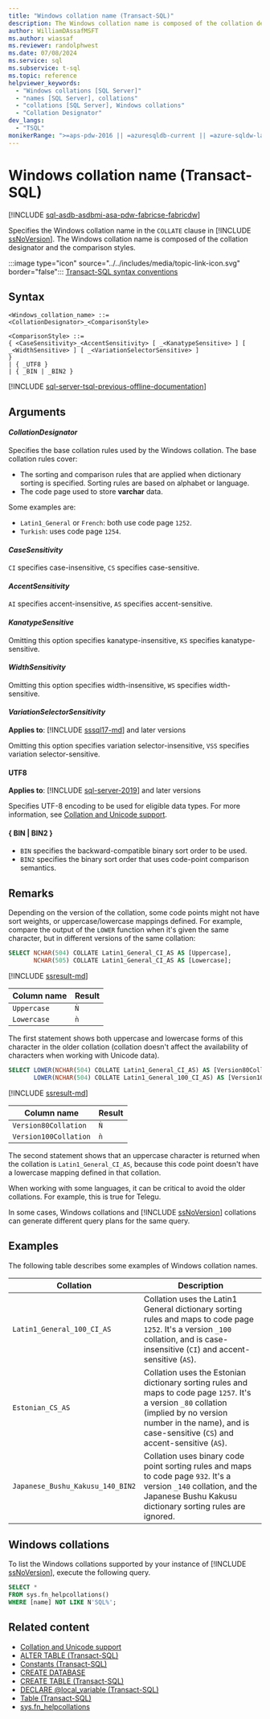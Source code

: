 ```yaml
---
title: "Windows collation name (Transact-SQL)"
description: The Windows collation name is composed of the collation designator and the comparison styles, and is specified in the COLLATE clause in SQL Server.
author: WilliamDAssafMSFT
ms.author: wiassaf
ms.reviewer: randolphwest
ms.date: 07/08/2024
ms.service: sql
ms.subservice: t-sql
ms.topic: reference
helpviewer_keywords:
  - "Windows collations [SQL Server]"
  - "names [SQL Server], collations"
  - "collations [SQL Server], Windows collations"
  - "Collation Designator"
dev_langs:
  - "TSQL"
monikerRange: ">=aps-pdw-2016 || =azuresqldb-current || =azure-sqldw-latest || >=sql-server-2016 || >=sql-server-linux-2017 || =azuresqldb-mi-current || =fabric"
---
```

# Windows collation name (Transact-SQL)

[!INCLUDE [sql-asdb-asdbmi-asa-pdw-fabricse-fabricdw](../../includes/applies-to-version/sql-asdb-asdbmi-asa-pdw-fabricse-fabricdw.md)]

Specifies the Windows collation name in the `COLLATE` clause in [!INCLUDE [ssNoVersion](../../includes/ssnoversion-md.md)]. The Windows collation name is composed of the collation designator and the comparison styles.

:::image type="icon" source="../../includes/media/topic-link-icon.svg" border="false"::: [Transact-SQL syntax conventions](../../t-sql/language-elements/transact-sql-syntax-conventions-transact-sql.md)

## Syntax

```syntaxsql
<Windows_collation_name> ::=
<CollationDesignator>_<ComparisonStyle>

<ComparisonStyle> ::=
{ <CaseSensitivity>_<AccentSensitivity> [ _<KanatypeSensitive> ] [ _<WidthSensitive> ] [ _<VariationSelectorSensitive> ]
}
| { _UTF8 }
| { _BIN | _BIN2 }
```

[!INCLUDE [sql-server-tsql-previous-offline-documentation](../../includes/sql-server-tsql-previous-offline-documentation.md)]

## Arguments

#### *CollationDesignator*

Specifies the base collation rules used by the Windows collation. The base collation rules cover:

- The sorting and comparison rules that are applied when dictionary sorting is specified. Sorting rules are based on alphabet or language.
- The code page used to store **varchar** data.

Some examples are:

- `Latin1_General` or `French`: both use code page `1252`.
- `Turkish`: uses code page `1254`.

#### *CaseSensitivity*

`CI` specifies case-insensitive, `CS` specifies case-sensitive.

#### *AccentSensitivity*

`AI` specifies accent-insensitive, `AS` specifies accent-sensitive.

#### *KanatypeSensitive*

Omitting this option specifies kanatype-insensitive, `KS` specifies kanatype-sensitive.

#### *WidthSensitivity*

Omitting this option specifies width-insensitive, `WS` specifies width-sensitive.

#### *VariationSelectorSensitivity*

**Applies to**: [!INCLUDE [sssql17-md](../../includes/sssql17-md.md)] and later versions

Omitting this option specifies variation selector-insensitive, `VSS` specifies variation selector-sensitive.

#### UTF8

**Applies to**: [!INCLUDE [sql-server-2019](../../includes/sssql19-md.md)] and later versions

Specifies UTF-8 encoding to be used for eligible data types. For more information, see [Collation and Unicode support](../../relational-databases/collations/collation-and-unicode-support.md).

#### { BIN | BIN2 }

- `BIN` specifies the backward-compatible binary sort order to be used.
- `BIN2` specifies the binary sort order that uses code-point comparison semantics.

## Remarks

Depending on the version of the collation, some code points might not have sort weights, or uppercase/lowercase mappings defined. For example, compare the output of the `LOWER` function when it's given the same character, but in different versions of the same collation:

```sql
SELECT NCHAR(504) COLLATE Latin1_General_CI_AS AS [Uppercase],
       NCHAR(505) COLLATE Latin1_General_CI_AS AS [Lowercase];
```

[!INCLUDE [ssresult-md](../../includes/ssresult-md.md)]

| Column name | Result |
| --- | --- |
| `Uppercase` | `Ǹ` |
| `Lowercase` | `ǹ` |

The first statement shows both uppercase and lowercase forms of this character in the older collation (collation doesn't affect the availability of characters when working with Unicode data).

```sql
SELECT LOWER(NCHAR(504) COLLATE Latin1_General_CI_AS) AS [Version80Collation],
       LOWER(NCHAR(504) COLLATE Latin1_General_100_CI_AS) AS [Version100Collation];
```

[!INCLUDE [ssresult-md](../../includes/ssresult-md.md)]

| Column name | Result |
| --- | --- |
| `Version80Collation` | `Ǹ` |
| `Version100Collation` | `ǹ` |

The second statement shows that an uppercase character is returned when the collation is `Latin1_General_CI_AS`, because this code point doesn't have a lowercase mapping defined in that collation.

When working with some languages, it can be critical to avoid the older collations. For example, this is true for Telegu.

In some cases, Windows collations and [!INCLUDE [ssNoVersion](../../includes/ssnoversion-md.md)] collations can generate different query plans for the same query.

## Examples

The following table describes some examples of Windows collation names.

| Collation | Description |
| --- | --- |
| `Latin1_General_100_CI_AS` | Collation uses the Latin1 General dictionary sorting rules and maps to code page `1252`. It's a version `_100` collation, and is case-insensitive (`CI`) and accent-sensitive (`AS`). |
| `Estonian_CS_AS` | Collation uses the Estonian dictionary sorting rules and maps to code page `1257`. It's a version `_80` collation (implied by no version number in the name), and is case-sensitive (`CS`) and accent-sensitive (`AS`). |
| `Japanese_Bushu_Kakusu_140_BIN2` | Collation uses binary code point sorting rules and maps to code page `932`. It's a version `_140` collation, and the Japanese Bushu Kakusu dictionary sorting rules are ignored. |

## Windows collations

To list the Windows collations supported by your instance of [!INCLUDE [ssNoVersion](../../includes/ssnoversion-md.md)], execute the following query.

```sql
SELECT *
FROM sys.fn_helpcollations()
WHERE [name] NOT LIKE N'SQL%';
```

## Related content

- [Collation and Unicode support](../../relational-databases/collations/collation-and-unicode-support.md)
- [ALTER TABLE (Transact-SQL)](alter-table-transact-sql.md)
- [Constants (Transact-SQL)](../data-types/constants-transact-sql.md)
- [CREATE DATABASE](create-database-transact-sql.md)
- [CREATE TABLE (Transact-SQL)](create-table-transact-sql.md)
- [DECLARE @local_variable (Transact-SQL)](../language-elements/declare-local-variable-transact-sql.md)
- [Table (Transact-SQL)](../data-types/table-transact-sql.md)
- [sys.fn_helpcollations](../../relational-databases/system-functions/sys-fn-helpcollations-transact-sql.md)
